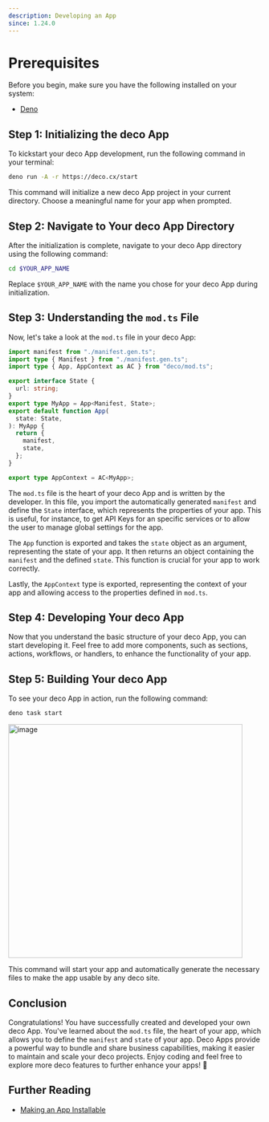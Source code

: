 ```yaml
---
description: Developing an App
since: 1.24.0
---
```


# Prerequisites

Before you begin, make sure you have the following installed on your system:

- [Deno](https://deno.land/)

## Step 1: Initializing the deco App

To kickstart your deco App development, run the following command in your
terminal:

```bash
deno run -A -r https://deco.cx/start
```

This command will initialize a new deco App project in your current directory.
Choose a meaningful name for your app when prompted.

## Step 2: Navigate to Your deco App Directory

After the initialization is complete, navigate to your deco App directory using
the following command:

```bash
cd $YOUR_APP_NAME
```

Replace `$YOUR_APP_NAME` with the name you chose for your deco App during
initialization.

## Step 3: Understanding the `mod.ts` File

Now, let's take a look at the `mod.ts` file in your deco App:

```ts
import manifest from "./manifest.gen.ts";
import type { Manifest } from "./manifest.gen.ts";
import type { App, AppContext as AC } from "deco/mod.ts";

export interface State {
  url: string;
}
export type MyApp = App<Manifest, State>;
export default function App(
  state: State,
): MyApp {
  return {
    manifest,
    state,
  };
}

export type AppContext = AC<MyApp>;
```

The `mod.ts` file is the heart of your deco App and is written by the developer.
In this file, you import the automatically generated `manifest` and define the
`State` interface, which represents the properties of your app. This is useful,
for instance, to get API Keys for an specific services or to allow the user to
manage global settings for the app.

The `App` function is exported and takes the `state` object as an argument,
representing the state of your app. It then returns an object containing the
`manifest` and the defined `state`. This function is crucial for your app to
work correctly.

Lastly, the `AppContext` type is exported, representing the context of your app
and allowing access to the properties defined in `mod.ts`.

## Step 4: Developing Your deco App

Now that you understand the basic structure of your deco App, you can start
developing it. Feel free to add more components, such as sections, actions,
workflows, or handlers, to enhance the functionality of your app.

## Step 5: Building Your deco App

To see your deco App in action, run the following command:

```bash
deno task start
```

<img width="466" alt="image" src="https://github.com/deco-sites/starting/assets/5839364/a0dfa130-91e0-4542-84e6-29d4539c7cff">

This command will start your app and automatically generate the necessary files
to make the app usable by any deco site.

## Conclusion

Congratulations! You have successfully created and developed your own deco App.
You've learned about the `mod.ts` file, the heart of your app, which allows you
to define the `manifest` and `state` of your app. Deco Apps provide a powerful
way to bundle and share business capabilities, making it easier to maintain and
scale your deco projects. Enjoy coding and feel free to explore more deco
features to further enhance your apps! 🚀

## Further Reading

- [Making an App Installable](/docs/en/developing-capabilities/apps/making-an-app-installable)
